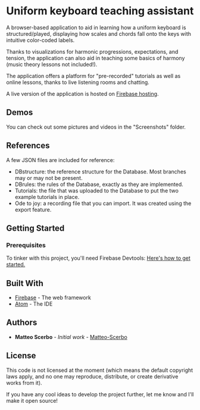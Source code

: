 # Uniform keyboard teaching assistant

A browser-based application to aid in learning how a uniform keyboard is structured/played, displaying how scales and chords fall onto the keys with intuitive color-coded labels.

Thanks to visualizations for harmonic progressions, expectations, and tension, the application can also aid in teaching some basics of harmony (music theory lessons not included!).

The application offers a platform for "pre-recorded" tutorials as well as online lessons, thanks to live listening rooms and chatting.

A live version of the application is hosted on [Firebase hosting](https://uniform-keyboard.firebaseapp.com/).

## Demos

You can check out some pictures and videos in the "Screenshots" folder.

## References

A few JSON files are included for reference:
* DBstructure: the reference structure for the Database. Most branches may or may not be present.
* DBrules: the rules of the Database, exactly as they are implemented.
* Tutorials: the file that was uploaded to the Database to put the two example tutorials in place.
* Ode to joy: a recording file that you can import. It was created using the export feature.

## Getting Started

### Prerequisites

To tinker with this project, you'll need Firebase Devtools:
[Here's how to get started.](https://firebase.google.com/docs/cli/)

## Built With

* [Firebase](https://firebase.google.com/) - The web framework
* [Atom](https://atom.io/) - The IDE

## Authors

* **Matteo Scerbo** - *Initial work* - [Matteo-Scerbo](https://gist.github.com/Matteo-Scerbo)

## License

This code is not licensed at the moment (which means the default copyright laws apply, and no one may reproduce, distribute, or create derivative works from it).

If you have any cool ideas to develop the project further, let me know and I'll make it open source!
